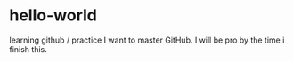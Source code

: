 # hello-world
learning github / practice
I want to master GitHub. I will be pro by the time i finish this.
